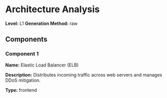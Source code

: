 # Architecture Analysis

**Level:** L1
**Generation Method:** raw

## Components

### Component 1

**Name:** Elastic Load Balancer (ELB)

**Description:** Distributes incoming traffic across web servers and manages DDoS mitigation.

**Type:** frontend

